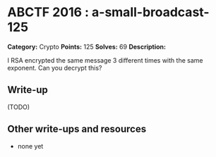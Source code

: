 # ABCTF 2016 : a-small-broadcast-125

**Category:** Crypto
**Points:** 125
**Solves:** 69
**Description:**

I RSA encrypted the same message 3 different times with the same exponent. Can you decrypt this?

## Write-up

(TODO)

## Other write-ups and resources

* none yet
